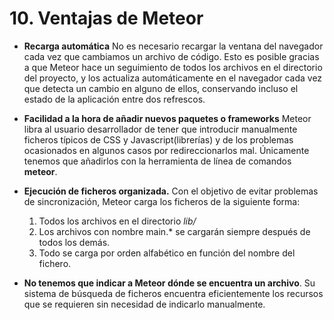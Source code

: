 # 10. Ventajas de Meteor

- **Recarga automática**
No es necesario recargar la ventana del navegador cada vez que cambiamos un archivo de código.
Esto es posible gracias a que Meteor hace un seguimiento de todos los archivos en el directorio del proyecto, y los actualiza automáticamente en el navegador cada vez que detecta un cambio en alguno de ellos, conservando incluso el estado de la aplicación entre dos refrescos.

- **Facilidad a la hora de añadir nuevos paquetes o frameworks**
Meteor libra al usuario desarrollador de tener que introducir manualmente ficheros típicos de CSS y Javascript(librerías) y de los problemas ocasionados en algunos casos por redireccionarlos mal. Únicamente tenemos que añadirlos con la herramienta de línea de comandos **meteor**.

- **Ejecución de ficheros organizada.**
Con el objetivo de evitar problemas de sincronización, Meteor carga los ficheros de la siguiente forma:
    1.  Todos los archivos en el directorio *lib/*
    2.  Los archivos con nombre main.* se cargarán siempre después de todos los demás.
    3.  Todo se carga por orden alfabético en función del nombre del fichero.

- **No tenemos que indicar a Meteor dónde se encuentra un archivo**.
Su sistema de búsqueda de ficheros encuentra eficientemente los recursos que se requieren sin necesidad de indicarlo manualmente.
